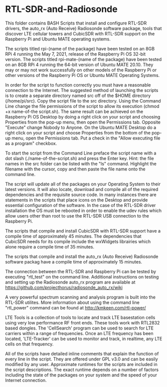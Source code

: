 # RTL-SDR-and-Radiosonde

This folder contains BASH Scripts that install and configure RTL-SDR drivers, the auto_rx (Auto Receive) Radiosonde software package, tools that discover LTE cellular towers and CubicSDR with RTL-SDR support on the Raspberry Pi and Ubuntu MATE operating systems.

The scripts titled rpi-(name of the package) have been tested on an 8GB RPi 4 running the May 7, 2021, release of the Raspberry Pi OS 32-bit version. The scripts titled rpi-mate-(name of the package) have been tested on an 8GB RPi 4 running the 64-bit version of Ubuntu MATE 20.10. They may or may not work successfully on other models of the Raspberry Pi or other versions of the Raspberry Pi OS or Ubuntu MATE Operating Systems. 

In order for the script to function correctly you must have a reasonable connection to the Internet. The suggested method of launching the scripts is to create a separate directory named src off of the $HOME directory (/home/pi/src). Copy the script file to the src directory. Using the Command Line change the file permissions of the script to allow its execution (chmod +x name-of-the script.sh). The same result can be achieved on the Raspberry Pi OS Desktop by doing a right click on your script and choosing Properties from the pop-up menu, then open the Permissions tab. Opposite "Execute" change Nobody to Anyone. On the Ubuntu MATE Desktop do a right click on your script and choose Properties from the bottom of the pop-up menu, open the Permissions tab.  Put a check in the "Allow executing file as a program" checkbox.

To start the script from the Command Line preface the script name with a dot slash (./name-of-the-script.sh) and press the Enter key.  Hint: the file names in the src folder can be listed with the "ls" command. Highlight the filename with the cursor, copy and then paste the file name onto the command line.

The script will update all of the packages on your Operating System to their latest versions. It will also locate, download and compile all of the required dependencies and the requisite source code. In many instances there are statements in the scripts that place icons on the Desktop and provide essential configuration of the software. In the case of the RTL-SDR driver installation the OS must be rebooted in order to enable the udev rules which allow users other than root to use the RTL-SDR USB connection to the Raspberry Pi.

The scripts that compile and install CubicSDR with RTL-SDR support have a compile time of approximately 45 minutes. The dependencies that CubicSDR needs for its compile include the wxWidgets librairies which alone require a compile time of 35 minutes.

The scripts that compile and install the auto_rx (Auto Receive) Radiosonde software packag have a compile time of approximately 15 minutes. 

The connection between the RTL-SDR and Raspberry Pi can be tested by executing "rtl_test" on the command line.  Additional instructions on testing and setting up the Radiosonde auto_rx program are available at https://github.com/projecthorus/radiosonde_auto_rx/wiki

A very powerful spectrum scanning and analysis program is built into the RTL-SDR utilites.  More information about using the command line "rtl_power" command can be found at http://kmkeen.com/rtl-power/

LTE Tools is a collection of tools to locate and track LTE basestation cells using very low performance RF front ends. These tools work with RTL2832 based dongles. The 'CellSearch' program can be used to search for LTE carriers within a range of frequencies.  Once an LTE frequency has been located, 'LTE-Tracker' can be used to monitor and track, in realtime, any LTE cells on that frequency.

All of the scripts have detailed inline comments that explain the function of every line in the script. They are offered under GPL v3.0 and can be easily modified by any user. Approximate runtimes for the scripts are included in the script descriptions. The exact runtime depends on a number of factors including the state of the packages on your system and the speed of your Internet connection.


